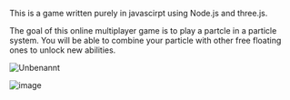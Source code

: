 This is a game written purely in javascirpt using Node.js and three.js.

The goal of this online multiplayer game is to play a partcle in a particle system.
You will be able to combine your particle with other free floating ones to unlock new abilities.

![Unbenannt](https://github.com/user-attachments/assets/f59e96da-b63d-4024-85ea-218ced2890b0)

![image](https://github.com/user-attachments/assets/ee597f88-439e-4fef-a4ae-11f02557da14)

